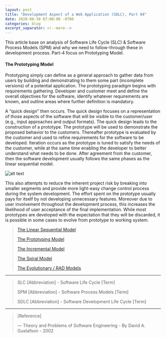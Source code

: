 ```yaml
---
layout: post
title: "Development Aspect of a Web Application (SDLC), Part 04"
date: 2020-08-30 07:00:00 -0700
categories: blog
excerpt_separator: <!--more-->
---
```

This article base on analysis of Software Life Cycle (SLC) & Software Process Models (SPM) and why we need to follow-through these in development process. Part-4 focus on Prototyping Model. <!--more-->

#### The Prototyping Model

Prototyping simply can define as a general approach to gather data from users by building and demonstrating to them some part (incomplete versions) of a potential application. The prototyping paradigm begins with requirements gathering. Developer and customer meet and define the overall objectives for the software, identify whatever requirements are known, and outline areas where further definition is mandatory.

A “quick design” then occurs. The quick design focuses on a representation of those aspects of the software that will be visible to the customer/user (e.g., input approaches and output formats). The quick design leads to the construction of a prototype. The prototype will be used to demonstrate the proposed behavior to the customers. Thereafter prototype is evaluated by the customer and used to refine requirements for the software to be developed. Iteration occurs as the prototype is tuned to satisfy the needs of the customer, while at the same time enabling the developer to better understand what needs to be done. After agreement from the customer, then the software development usually follows the same phases as the linear sequential model.

![alt text](https://i.imgur.com/DCQulyb.png)

This also attempts to reduce the inherent project risk by breaking into smaller segments and provide more light-easy change control process during the system development. The effort spent on the prototype usually pays for itself by not developing unnecessary features. Moreover due to user involvement throughout the development process, this increases the likelihood of user acceptance of the final implementation. While most prototypes are developed with the expectation that they will be discarded, it is possible in some cases to evolve from prototype to working system.


> [The Linear Sequential Model][Part-1]
> 
> [The Prototyping Model][Part-2]
> 
> [The Incremental Model][Part-3]
> 
> [The Spiral Model][Part-4]
> 
> [The Evolutionary / RAD Models][Part-5]
> 

* * *

> SLC [Abbreviation] - Software Life Cycle [Term]
> 
> SPM [Abbreviation] - Software Process Models [Term]
> 
> SDLC [Abbreviation] - Software Development Life Cycle [Term]
> 

* * *

> [Reference]
> 
> ― Theory and Problems of Software Engineering - By David A. Gustafson - 2002
> 

[Part-1]: https://roshanx911.github.io/blog/2020/08/29/development-of-web-app-part-03.html
[Part-2]: https://roshanx911.github.io/blog/2020/08/30/development-of-web-app-part-04.html
[Part-3]: https://roshanx911.github.io/blog/2020/08/31/development-of-web-app-part-05.html
[Part-4]: https://roshanx911.github.io/blog/2020/09/02/development-of-web-app-part-06.html
[Part-5]: https://roshanx911.github.io/blog/2020/09/03/development-of-web-app-part-07.html